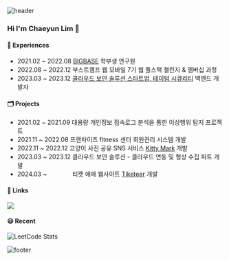 ![header](https://capsule-render.vercel.app/api?type=waving&color=auto&height=200&section=header&text=Welcome!&fontSize=90)
### Hi I'm Chaeyun Lim 👋

#### 🏢 Experiences
<ul>
  <li>
    2021.02 ~ 2022.08  <a href="https://sites.google.com/view/seoultech-bigdata/introduction">BIGBASE</a> 학부생 연구원
  </li>
  <li>
    2022.08 ~ 2022.12  부스트캠프 웹 모바일 7기 웹 풀스택 챌린지 & 멤버십 과정
  </li>
  <li>
    2023.03 ~ 2023.12 <a href="https://www.tatumsecurity.com/">클라우드 보안 솔루션 스타트업, 테이텀 시큐리티</a> 백엔드 개발자
  </li>
</ul>


#### 🗂️ Projects
<ul>
  <li>
    2021.02 ~ 2021.09 대용량 개인정보 접속로그 분석을 통한 이상행위 탐지 프로젝트
  </li>
  <li>
    2021.11 ~ 2022.08 프랜차이즈 fitness 센터 회원관리 시스템 개발
  </li>
  <li>
    2022.11 ~ 2022.12  고양이 사진 공유 SNS 서비스 <a href="https://github.com/boostcampwm-2022/web09-KittyMark">Kitty Mark</a> 개발
  </li>
  <li>
    2023.03 ~ 2023.12 클라우드 보안 솔루션 - 클라우드 연동 및 형상 수집 파트 개발
  </li>
  <li>
    2024.03 ~ &nbsp;&nbsp;&nbsp;&nbsp;&nbsp;&nbsp;&nbsp;&nbsp;&nbsp;&nbsp;&nbsp;&nbsp;&nbsp; 티켓 예매 웹사이트 <a href="https://github.com/Tiketeer">Tiketeer</a> 개발
  </li>
</ul>

#### 🔗 Links
[![](https://img.shields.io/badge/velog-20C997?style=for-the-badge&logo=velog&logoColor=white)](https://velog.io/@dla0510/posts)

#### 😃 Recent
![LeetCode Stats](https://leetcard.jacoblin.cool/dla0510?ext=heatmap)

<!--
**dla0510/dla0510** is a ✨ _special_ ✨ repository because its `README.md` (this file) appears on your GitHub profile.

Here are some ideas to get you started:

- 🔭 I’m currently working on ...
- 🌱 I’m currently learning ...
- 👯 I’m looking to collaborate on ...
- 🤔 I’m looking for help with ...
- 💬 Ask me about ...
- 📫 How to reach me: ...
- 😄 Pronouns: ...
- ⚡ Fun fact: ...
-->

![footer](https://capsule-render.vercel.app/api?type=waving&color=auto&height=100&section=footer&text=&fontSize=90)
